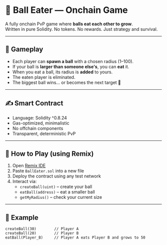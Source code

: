# 🎱 Ball Eater — Onchain Game  
    
A fully onchain PvP game where **balls eat each other to grow**.     
Written in pure Solidity. No tokens. No rewards. Just strategy and survival.    
    
---  
    
## 🧠 Gameplay    
    
- Each player can **spawn a ball** with a chosen radius (1–100).    
- If your ball is **larger than someone else's**, you can **eat** it.    
- When you eat a ball, its radius is **added** to yours.  
- The eaten player is eliminated.      
- The biggest ball wins... or becomes the next target 🧨      
  
---  
    
## ✍️ Smart Contract  
  
- Language: Solidity ^0.8.24  
- Gas-optimized, minimalistic  
- No offchain components  
- Transparent, deterministic PvP

---

## 🚀 How to Play (using Remix)

1. Open [Remix IDE](https://remix.ethereum.org/)
2. Paste `BallEater.sol` into a new file
3. Deploy the contract using any test network
4. Interact via:
   - `createBall(uint)` – create your ball  
   - `eatBall(address)` – eat a smaller ball  
   - `getMyRadius()` – check your current size  

---

## 🧪 Example

```solidity
createBall(30)        // Player A
createBall(20)        // Player B
eatBall(Player_B)     // Player A eats Player B and grows to 50
